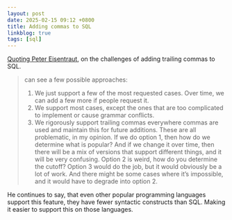```yaml
---
layout: post
date: 2025-02-15 09:12 +0800
title: Adding commas to SQL
linkblog: true
tags: [sql]
---
```


[Quoting Peter Eisentraut](https://peter.eisentraut.org/blog/2025/02/11/how-about-trailing-commas-in-sql), on the challenges of adding trailing commas to SQL. 


> can see a few possible approaches:
> 1. We just support a few of the most requested cases. Over time, we can add a few more if people request it.
> 2. We support most cases, except the ones that are too complicated to implement or cause grammar conflicts.
> 3. We rigorously support trailing commas everywhere commas are used and maintain this for future additions.
> These are all problematic, in my opinion. If we do option 1, then how do we determine what is popular? And if we change it over time, then there will be a mix of versions that support different things, and it will be very confusing. Option 2 is weird, how do you determine the cutoff? Option 3 would do the job, but it would obviously be a lot of work. And there might be some cases where it’s impossible, and it would have to degrade into option 2.

He continues to say, that even other popular programming languages support this feature, they have fewer syntactic constructs than SQL. Making it easier to support this on those languages. 
